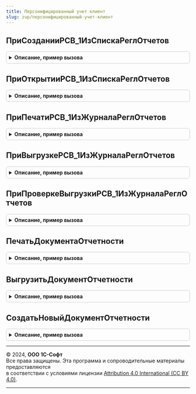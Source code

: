 ```yaml
---
title: Персонифицированный учет клиент
slug: zup/персонифицированный-учет-клиент
---
```



## ПриСозданииРСВ_1ИзСпискаРеглОтчетов
<details style="margin: 1em 0; padding: 0.5em; border: 1px solid #ccc; border-radius: 6px;">

<summary style="font-weight: bold; cursor: pointer;">Описание, пример вызова</summary>

```bsl

// Процедура переопределяет создание формы РСВ-1 из списка регламентированных отчетов.
//
// Параметры:
//  ОписаниеРСВ_1 - структура с полями:
//    * Организация             - СправочникСсылка.Организации;
//    * ДатаНачалаПериодаОтчета - дата;
//    * ДатаКонцаПериодаОтчета  - дата;
//    * КорректирующаяФорма     - булево;
//  СтандартнаяОбработка - булево.
//
Процедура ПриСозданииРСВ_1ИзСпискаРеглОтчетов(ОписаниеРСВ_1, СтандартнаяОбработка) Экспорт
```

Пример вызова
```bsl
ПерсонифицированныйУчетКлиент.ПриСозданииРСВ_1ИзСпискаРеглОтчетов(ОписаниеРСВ_1, СтандартнаяОбработка) 
```
</details>

## ПриОткрытииРСВ_1ИзСпискаРеглОтчетов
<details style="margin: 1em 0; padding: 0.5em; border: 1px solid #ccc; border-radius: 6px;">

<summary style="font-weight: bold; cursor: pointer;">Описание, пример вызова</summary>

```bsl

// Процедура переопределяет открытие формы РСВ-1 из объектов БРО.
//
// Параметры:
//  Ссылка               - ДокументСсылка.РегламентированныйОтчет;
//  ОписаниеРСВ_1 - структура с полями:
//    * Организация             - СправочникСсылка.Организации;
//    * ДатаНачалаПериодаОтчета - дата;
//    * ДатаКонцаПериодаОтчета  - дата;
//    * КорректирующаяФорма     - булево;
//  СтандартнаяОбработка - булево.
//
Процедура ПриОткрытииРСВ_1ИзСпискаРеглОтчетов(Ссылка, ОписаниеРСВ_1, СтандартнаяОбработка) Экспорт
```

Пример вызова
```bsl
ПерсонифицированныйУчетКлиент.ПриОткрытииРСВ_1ИзСпискаРеглОтчетов(Ссылка, ОписаниеРСВ_1, СтандартнаяОбработка) 
```
</details>

## ПриПечатиРСВ_1ИзЖурналаРеглОтчетов
<details style="margin: 1em 0; padding: 0.5em; border: 1px solid #ccc; border-radius: 6px;">

<summary style="font-weight: bold; cursor: pointer;">Описание, пример вызова</summary>

```bsl

// Процедура переопределяет поведение при печати формы РСВ-1
// из объектов БРО.
//
// Параметры:
//  Ссылка               - ДокументСсылка.РегламентированныйОтчет;
//    ОписаниеРСВ_1 - структура с полями:
//    * Организация             - СправочникСсылка.Организации;
//    * ДатаНачалаПериодаОтчета - дата;
//    * ДатаКонцаПериодаОтчета  - дата;
//    * КорректирующаяФорма     - булево;
//  СтандартнаяОбработка - булево.
//
Процедура ПриПечатиРСВ_1ИзЖурналаРеглОтчетов(Ссылка, ОписаниеРСВ_1, СтандартнаяОбработка) Экспорт
```

Пример вызова
```bsl
ПерсонифицированныйУчетКлиент.ПриПечатиРСВ_1ИзЖурналаРеглОтчетов(Ссылка, ОписаниеРСВ_1, СтандартнаяОбработка) 
```
</details>

## ПриВыгрузкеРСВ_1ИзЖурналаРеглОтчетов
<details style="margin: 1em 0; padding: 0.5em; border: 1px solid #ccc; border-radius: 6px;">

<summary style="font-weight: bold; cursor: pointer;">Описание, пример вызова</summary>

```bsl

// Процедура переопределяет поведение при выгрузке формы РСВ-1
// из объектов БРО.
//
// Параметры:
//  Ссылка               - ДокументСсылка.РегламентированныйОтчет;
//  ОписаниеРСВ_1 - структура с полями:
//    * Организация             - СправочникСсылка.Организации;
//    * ДатаНачалаПериодаОтчета - дата;
//    * ДатаКонцаПериодаОтчета  - дата;
//    * КорректирующаяФорма     - булево;
//  СтандартнаяОбработка - булево.
//
Процедура ПриВыгрузкеРСВ_1ИзЖурналаРеглОтчетов(Ссылка, ОписаниеРСВ_1, СтандартнаяОбработка) Экспорт
```

Пример вызова
```bsl
ПерсонифицированныйУчетКлиент.ПриВыгрузкеРСВ_1ИзЖурналаРеглОтчетов(Ссылка, ОписаниеРСВ_1, СтандартнаяОбработка) 
```
</details>

## ПриПроверкеВыгрузкиРСВ_1ИзЖурналаРеглОтчетов
<details style="margin: 1em 0; padding: 0.5em; border: 1px solid #ccc; border-radius: 6px;">

<summary style="font-weight: bold; cursor: pointer;">Описание, пример вызова</summary>

```bsl

// Процедура переопределяет поведение при проверке выгрузки формы РСВ-1
// из объектов БРО.
//
// Параметры:
//  Ссылка               - ДокументСсылка.РегламентированныйОтчет;
//  ОписаниеРСВ_1 - структура с полями:
//    * Организация             - СправочникСсылка.Организации;
//    * ДатаНачалаПериодаОтчета - дата;
//    * ДатаКонцаПериодаОтчета  - дата;
//    * КорректирующаяФорма     - булево;
//  СтандартнаяОбработка - булево.
//
Процедура ПриПроверкеВыгрузкиРСВ_1ИзЖурналаРеглОтчетов(Ссылка, ОписаниеРСВ_1, СтандартнаяОбработка) Экспорт
```

Пример вызова
```bsl
ПерсонифицированныйУчетКлиент.ПриПроверкеВыгрузкиРСВ_1ИзЖурналаРеглОтчетов(Ссылка, ОписаниеРСВ_1, СтандартнаяОбработка) 
```
</details>

## ПечатьДокументаОтчетности
<details style="margin: 1em 0; padding: 0.5em; border: 1px solid #ccc; border-radius: 6px;">

<summary style="font-weight: bold; cursor: pointer;">Описание, пример вызова</summary>

```bsl

// Процедура реализует печать объектов, отображаемых на закладке Отчеты и Уведомления формы Отчетность.
// Параметры - (см. РегламентированнаяОтчетностьКлиентПереопределяемый.Печать).
//
Процедура ПечатьДокументаОтчетности(Ссылка, ИмяМакетаДляПечати, СтандартнаяОбработка) Экспорт
```

Пример вызова
```bsl
ПерсонифицированныйУчетКлиент.ПечатьДокументаОтчетности(Ссылка, ИмяМакетаДляПечати, СтандартнаяОбработка) 
```
</details>

## ВыгрузитьДокументОтчетности
<details style="margin: 1em 0; padding: 0.5em; border: 1px solid #ccc; border-radius: 6px;">

<summary style="font-weight: bold; cursor: pointer;">Описание, пример вызова</summary>

```bsl

// Процедура реализует печать объектов, отображаемых на закладке Отчеты и Уведомления формы Отчетность.
// Параметры - (см. РегламентированнаяОтчетностьКлиентПереопределяемый.Выгрузить).
//
Процедура ВыгрузитьДокументОтчетности(Ссылка, УникальныйИдентификаторФормы) Экспорт
```

Пример вызова
```bsl
ПерсонифицированныйУчетКлиент.ВыгрузитьДокументОтчетности(Ссылка, УникальныйИдентификаторФормы) 
```
</details>

## СоздатьНовыйДокументОтчетности
<details style="margin: 1em 0; padding: 0.5em; border: 1px solid #ccc; border-radius: 6px;">

<summary style="font-weight: bold; cursor: pointer;">Описание, пример вызова</summary>

```bsl

// Процедура реализует печать объектов, отображаемых на закладке Отчеты и Уведомления формы Отчетность.
// Параметры - (см. РегламентированнаяОтчетностьКлиентПереопределяемый.СоздатьНовыйОбъект).
//
Процедура СоздатьНовыйДокументОтчетности(Организация, Тип, СтандартнаяОбработка) Экспорт
```

Пример вызова
```bsl
ПерсонифицированныйУчетКлиент.СоздатьНовыйДокументОтчетности(Организация, Тип, СтандартнаяОбработка) 
```
</details>

---

© 2024, **ООО 1С-Софт**  
Все права защищены. Эта программа и сопроводительные материалы предоставляются  
в соответствии с условиями лицензии [Attribution 4.0 International (CC BY 4.0)](https://creativecommons.org/licenses/by/4.0/legalcode).

---
